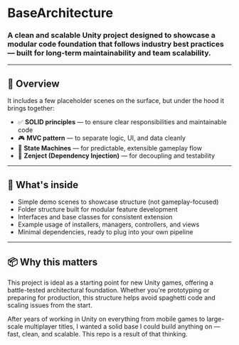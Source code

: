 <h1>BaseArchitecture</h1>
<h3>A clean and scalable Unity project designed to showcase a modular code foundation that follows industry best practices — built for long-term maintainability and team scalability.</h3>

---
<h2>🧱 Overview</h2>

It includes a few placeholder scenes on the surface, but under the hood it brings together:

- ✅ **SOLID principles** — to ensure clear responsibilities and maintainable code  
- 🎮 **MVC pattern** — to separate logic, UI, and data cleanly  
- 🔁 **State Machines** — for predictable, extensible gameplay flow  
- 🧠 **Zenject (Dependency Injection)** — for decoupling and testability  

---

<h2>🧰 What's inside</h2>

- Simple demo scenes to showcase structure (not gameplay-focused)  
- Folder structure built for modular feature development  
- Interfaces and base classes for consistent extension  
- Example usage of installers, managers, controllers, and views  
- Minimal dependencies, ready to plug into your own pipeline  

---

<h2>📦 Why this matters</h2>

This project is ideal as a starting point for new Unity games, offering a battle-tested architectural foundation. Whether you're prototyping or preparing for production, this structure helps avoid spaghetti code and scaling issues from the start.

After years of working in Unity on everything from mobile games to large-scale multiplayer titles, I wanted a solid base I could build anything on — fast, clean, and scalable. This repo is a result of that thinking.
